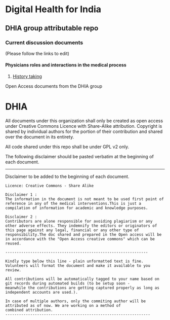 # Digital Health for India #

## DHIA group attributable repo ##


### Current discussion documents ###
(Please follow the links to edit)

#### Physicians roles and interactions in the medical process ####
1. [History taking](https://github.com/digihealthindia/DHIA-docs/edit/master/history-taking.md)









Open Access documents from the DHIA group

# DHIA
All documents under this organization shall only be created as open access under Creative Commons Licence with Share-Alike attribution. Copyright is shared by individual authors for the portion of their contribution and shared over the document in its entirety.

All code shared under this repo shall be under GPL v2 only.

The following disclaimer should be pasted verbatim at the beginning of each document.

----------------------------
Disclaimer to be added to the beginning of each document.
```
Licence: Creative Commons - Share Alike

Disclaimer 1 :
The information in the document is not meant to be used first point of reference in any of the medical interventions.This is just a compilation of information for academic and knowledge purposes.

Disclaimer 2 :
Contributors are alone responsible for avoiding plagiarism or any other adverse effects. They indemnify the editors or originators of this page against any legal, financial or any other type of responsibility.The doc shared and prepared in the Open access will be in accordance with the "Open Access creative commons" which can be reused.

---------------------------------------------------------------

Kindly type below this line - plain unformatted text is fine.
Volunteers will format the document and make it available to you review.

All contributions will be automatically tagged to your name based on git records during automated builds (to be setup soon -
meanwhile the contributions are getting captured properly as long as independent accounts are used.). 

In case of multiple authors, only the commiting author will be attributed as of now. We are working on a method of 
combined attribution.
----------------------------------------------------------------

```

